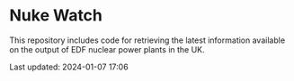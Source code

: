 # Nuke Watch

This repository includes code for retrieving the latest information available on the output of EDF nuclear power plants in the UK.

Last updated: 2024-01-07 17:06